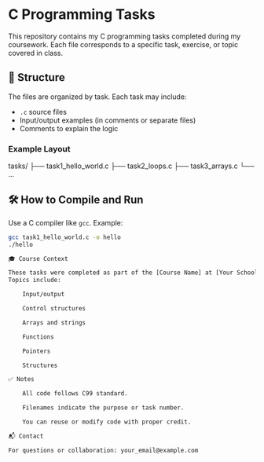 # C Programming Tasks

This repository contains my C programming tasks completed during my coursework. Each file corresponds to a specific task, exercise, or topic covered in class.

## 📁 Structure

The files are organized by task. Each task may include:

- `.c` source files
- Input/output examples (in comments or separate files)
- Comments to explain the logic

### Example Layout

tasks/
├── task1_hello_world.c
├── task2_loops.c
├── task3_arrays.c
└── ...


## 🛠️ How to Compile and Run

Use a C compiler like `gcc`. Example:

```bash
gcc task1_hello_world.c -o hello
./hello

🎓 Course Context

These tasks were completed as part of the [Course Name] at [Your School Name].
Topics include:

    Input/output

    Control structures

    Arrays and strings

    Functions

    Pointers

    Structures

✅ Notes

    All code follows C99 standard.

    Filenames indicate the purpose or task number.

    You can reuse or modify code with proper credit.

📬 Contact

For questions or collaboration: your_email@example.com
